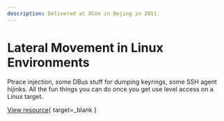 ```yaml
---
description: Delivered at XCon in Bejing in 2011.
---
```


# Lateral Movement in Linux Environments

Ptrace injection, some DBus stuff for dumping keyrings, some SSH agent hijinks. All the fun things you can do once you get use level access on a Linux target.

[View resource](https://docs.google.com/presentation/d/1hfs_WJTEveY3eh7J8Fh32Y8xTjs2i65Rp2KWySSAC0s/edit#slide=id.i0){ target=_blank }
